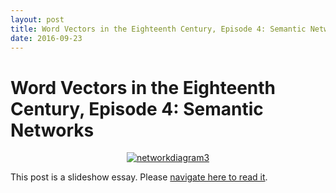 ```yaml
---
layout: post
title: Word Vectors in the Eighteenth Century, Episode 4: Semantic Networks
date: 2016-09-23
---
```


# Word Vectors in the Eighteenth Century, Episode 4: Semantic Networks

<a href="http://ryanheuser.org/word-vectors-4" target="_blank"><center><img alt="networkdiagram3" src="%base_url%/assets/networkdiagram3-300x230.png" /></center></a>

This post is a slideshow essay. Please <a href="http://ryanheuser.org/word-vectors-4" target="_blank">navigate here to read it</a>.

